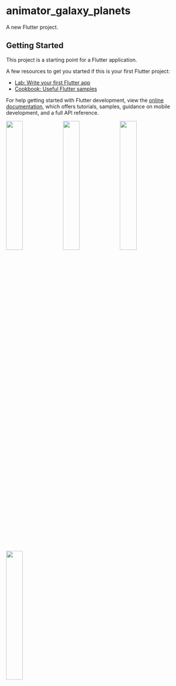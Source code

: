 # animator_galaxy_planets

A new Flutter project.

## Getting Started

This project is a starting point for a Flutter application.

A few resources to get you started if this is your first Flutter project:

- [Lab: Write your first Flutter app](https://docs.flutter.dev/get-started/codelab)
- [Cookbook: Useful Flutter samples](https://docs.flutter.dev/cookbook)

For help getting started with Flutter development, view the
[online documentation](https://docs.flutter.dev/), which offers tutorials,
samples, guidance on mobile development, and a full API reference.
<p>
<img src = "https://user-images.githubusercontent.com/116253518/236658750-8453d24a-9e1f-4d88-8902-b6a0574032bd.png" height = "30%" width = "30%">
<img src = "https://user-images.githubusercontent.com/116253518/236658444-dc557146-106d-4476-b8e2-254c03b4de45.png" height = "30%" width = "30%">
<img src = "https://user-images.githubusercontent.com/116253518/236658448-f50d83ef-11ec-4dde-9383-a7aba23cf0a5.png" height = "30%" width = "30%">
<img src = "https://user-images.githubusercontent.com/116253518/236659151-27953cf3-d1fe-4073-b537-11649c839988.gif" height = "30%" width = "30%">
</p>

